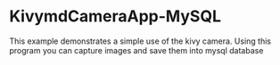 # KivymdCameraApp-MySQL

This example demonstrates a simple use of the kivy camera. Using this program you can capture images and save them into mysql database
